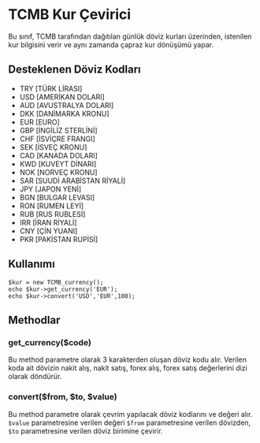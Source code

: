 # TCMB Kur Çevirici
Bu sınıf, TCMB tarafından dağıtılan günlük döviz kurları üzerinden, istenilen kur bilgisini verir ve aynı zamanda çapraz kur dönüşümü yapar.

## Desteklenen Döviz Kodları
 * TRY [TÜRK LİRASI]
 * USD [AMERİKAN DOLARI]
 * AUD [AVUSTRALYA DOLARI]
 * DKK [DANİMARKA KRONU]
 * EUR [EURO]
 * GBP [İNGİLİZ STERLİNİ]
 * CHF [İSVİÇRE FRANGI]
 * SEK [İSVEÇ KRONU]
 * CAD [KANADA DOLARI]
 * KWD [KUVEYT DİNARI]
 * NOK [NORVEÇ KRONU]
 * SAR [SUUDİ ARABİSTAN RİYALİ]
 * JPY [JAPON YENİ]
 * BGN [BULGAR LEVASI]
 * RON [RUMEN LEYİ]
 * RUB [RUS RUBLESİ]
 * IRR [İRAN RİYALİ]
 * CNY [ÇİN YUANI]
 * PKR [PAKİSTAN RUPİSİ]

## Kullanımı
```
$kur = new TCMB_currency();
echo $kur->get_currency('EUR');
echo $kur->convert('USD','EUR',100);
```
## Methodlar
### get_currency($code)
Bu method parametre olarak 3 karakterden oluşan döviz kodu alır. Verilen koda ait dövizin nakit alış, nakit satış, forex alış, forex satış değerlerini dizi olarak döndürür.

### convert($from, $to, $value)
Bu method parametre olarak çevrim yapılacak döviz kodlarını ve değeri alır. `$value` parametresine verilen değeri `$from` parametresine verilen dövizden, `$to` parametresine verilen döviz birimine çevirir.
